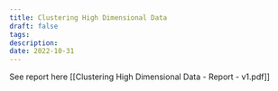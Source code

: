 ```yaml
---
title: Clustering High Dimensional Data
draft: false
tags: 
description: 
date: 2022-10-31
---
```

 See report here [[Clustering High Dimensional Data - Report - v1.pdf]]
